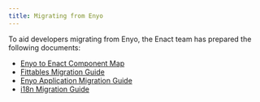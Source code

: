 ```yaml
---
title: Migrating from Enyo
---
```


To aid developers migrating from Enyo, the Enact team has prepared the following documents:

* [Enyo to Enact Component Map](./enyo-enact-component-map.md)
* [Fittables Migration Guide](./migrate-fittables.md)
* [Enyo Application Migration Guide](./migrating-enyo-apps.md)
* [i18n Migration Guide](./migrate-i18n.md)
